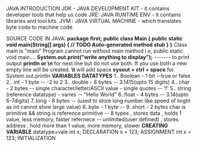 JAVA INTRODUCTION
JDK - JAVA DEVELOPMENT KIT - it contains developer tools that help us code
      JRE: JAVA RUNTIME ENV - it contains libraries and tool kits.
          JVM : JAVA VIRTUAL MACHINE -  which translates byte code to machine code 

SOURCE CODE IN JAVA:
**package first;
public class Main {
	public static void main(String[] args) {
		// TODO Auto-generated method stub
	}
}**
Class main is "main"
Program cannot run without main method i.e, public static void main....
**System.out.print("write anything to display");** ------- to print output
**println or \n** for next line but do not use both. If you use both a new empty line will be created.
**\t**   will add space 
**sysout + ctrl + space** for System.out.println
**VARIABLES**
**DATATYPES**
1.. Boolean - 1 bit --true or false
2.. int   - 1 byte --  -2 to 2
3.. double   - 8 bytes -- 3.1415(upto 15 digits)
4.. char - 2 bytes -- single character/letter/ASCII value - single quotes -- 'f'
5.. string (reference datatype) - varies -- "Hello World"
6..float - 4 bytes -- 3.14(upto 6-7digits)
7..long - 8 bytes -- (used to store long number like speed of lioght as int cannot store large value)
8..byte - 1 byte --
9..short - 2 bytes
char is primitive && string is reference
primitive -- 8 types , stores data , holds 1 value, less memory, faster
refernece -- unlimited(user defined) , stores address , hold more than 1 value, more memory, slower
**CREATING VARIABLE**
datatype+vale
int x;           DECLARATION
x = 123;         ASSIGNMENT
int x = 123;     INITIALIZATION
